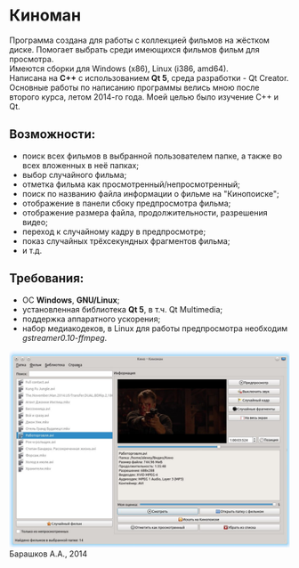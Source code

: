 # Киноман
Программа создана для работы с коллекцией фильмов на жёстком диске. Помогает выбрать среди имеющихся фильмов фильм для просмотра.  
Имеются сборки для Windows (x86), Linux (i386, amd64).  
Написана на **C++** с использованием **Qt 5**, среда разработки - Qt Creator.  
Основные работы по написанию программы велись мною после второго курса, летом 2014-го года. Моей целью было изучение C++ и Qt.  
## Возможности:  
- поиск всех фильмов в выбранной пользователем папке, а также во всех вложенных в неё папках;
- выбор случайного фильма;
- отметка фильма как просмотренный/непросмотренный;
- поиск по названию файла информации о фильме на "Кинопоиске";
- отображение в панели сбоку предпросмотра фильма;
- отображение размера файла, продолжительности, разрешения видео;
- переход к случайному кадру в предпросмотре;
- показ случайных трёхсекундных фрагментов фильма;  
- и т.д.  

## Требования:  
- ОС **Windows**, **GNU/Linux**;  
- установленная библиотека **Qt 5**, в т.ч. Qt Multimedia;
- поддержка аппаратного ускорения;
- набор медиакодеков, в Linux для работы предпросмотра необходим *gstreamer0.10-ffmpeg*.  

![Screenshot](screen.png)  
Барашков А.А., 2014
